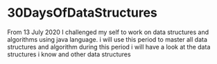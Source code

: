 # 30DaysOfDataStructures
From 13 July 2020 I challenged my self to work on data structures and algorithms using java language. i will use this period to master all data structures and algorithm during this period i will have a look at the data structures i know and other data structures
